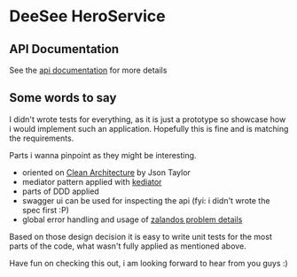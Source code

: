 # DeeSee HeroService

## API Documentation

See the [api documentation](./api/readme.md) for more details

## Some words to say

I didn't wrote tests for everything, as it is just a prototype so showcase how 
i would implement such an application. Hopefully this is fine and is matching the 
requirements. 

Parts i wanna pinpoint as they might be interesting.

- oriented on [Clean Architecture](https://github.com/jasontaylordev/CleanArchitecture) by Json Taylor
- mediator pattern applied with [kediator](https://github.com/Trendyol/kediatR)
- parts of DDD applied
- swagger ui can be used for inspecting the api (fyi: i didn't wrote the spec first :P)
- global error handling and usage of [zalandos problem details](https://github.com/zalando/problem)

Based on those design decision it is easy to write unit tests for the most parts of the code,
what wasn't fully applied as mentioned above.

Have fun on checking this out, i am looking forward to hear from you guys :)
